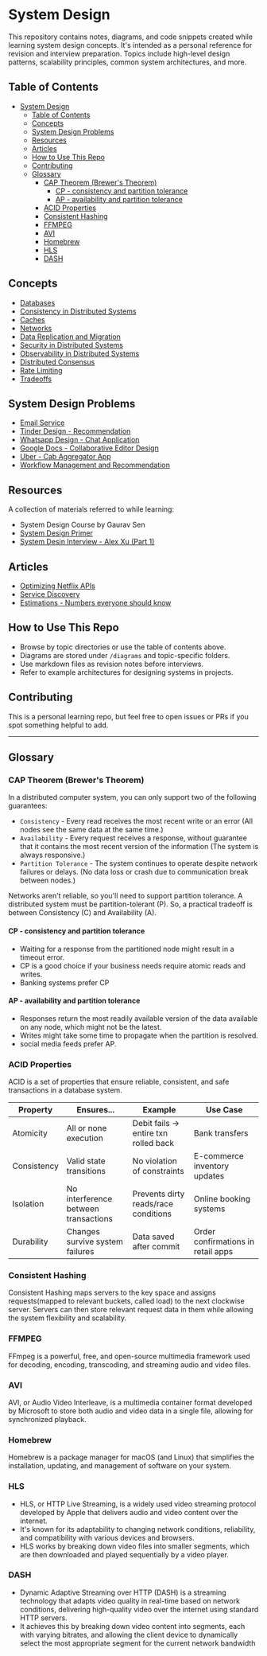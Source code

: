 # System Design

This repository contains notes, diagrams, and code snippets created while learning system design concepts. It's intended as a personal reference for revision and interview preparation. Topics include high-level design patterns, scalability principles, common system architectures, and more.

## Table of Contents

- [System Design](#system-design)
  - [Table of Contents](#table-of-contents)
  - [Concepts](#concepts)
  - [System Design Problems](#system-design-problems)
  - [Resources](#resources)
  - [Articles](#articles)
  - [How to Use This Repo](#how-to-use-this-repo)
  - [Contributing](#contributing)
  - [Glossary](#glossary)
    - [CAP Theorem (Brewer's Theorem)](#cap-theorem-brewers-theorem)
      - [CP - consistency and partition tolerance](#cp---consistency-and-partition-tolerance)
      - [AP - availability and partition tolerance](#ap---availability-and-partition-tolerance)
    - [ACID Properties](#acid-properties)
    - [Consistent Hashing](#consistent-hashing)
    - [FFMPEG](#ffmpeg)
    - [AVI](#avi)
    - [Homebrew](#homebrew)
    - [HLS](#hls)
    - [DASH](#dash)

## Concepts
- [Databases](./concepts/databases.md)
- [Consistency in Distributed Systems](./concepts/consistency.md)
- [Caches](./concepts/caching.md)
- [Networks](./concepts/networks.md)
- [Data Replication and Migration](./concepts/data-replication-and-migration.md)
- [Security in Distributed Systems](./concepts/security.md)
- [Observability in Distributed Systems](./concepts/observability.md)
- [Distributed Consensus](./concepts/distributed-consensus.md)
- [Rate Limiting](./concepts/rate-limiting.md)
- [Tradeoffs](./concepts/tradeoffs.md)


## System Design Problems
- [Email Service](./design-problems/emailing-service/main.md)
- [Tinder Design - Recommendation](./design-problems/tinder/main.md)
- [Whatsapp Design - Chat Application](./design-problems/whatsapp-design/main.md)
- [Google Docs - Collaborative Editor Design](./design-problems/google-docs/main.md)
- [Uber - Cab Aggregator App](./design-problems/uber/main.md)
- [Workflow Management and Recommendation](./design-problems/workflow-management/main.md)



## Resources
A collection of materials referred to while learning:

- System Design Course by Gaurav Sen
- [System Design Primer](https://github.com/donnemartin/system-design-primer)
- [System Desin Interview - Alex Xu (Part 1)](https://shorturl.at/4coTo)
<!-- - [Grokking the System Design Interview](https://www.designgurus.io/course/system-design) -->


## Articles
- [Optimizing Netflix APIs](https://netflixtechblog.com/optimizing-the-netflix-api-5c9ac715cf19)
- [Service Discovery](https://www.f5.com/company/blog/nginx/service-discovery-in-a-microservices-architecture)
- [Estimations - Numbers everyone should know](https://highscalability.com/numbers-everyone-should-know/)

## How to Use This Repo
- Browse by topic directories or use the table of contents above.
- Diagrams are stored under `/diagrams` and topic-specific folders.
- Use markdown files as revision notes before interviews.
- Refer to example architectures for designing systems in projects.


## Contributing
This is a personal learning repo, but feel free to open issues or PRs if you spot something helpful to add.

---

## Glossary
### CAP Theorem (Brewer's Theorem)
In a distributed computer system, you can only support two of the following guarantees:

- `Consistency` - Every read receives the most recent write or an error (All nodes see the same data at the same time.)
- `Availability` - Every request receives a response, without guarantee that it contains the most recent version of the information (The system is always responsive.)
- `Partition Tolerance` - The system continues to operate despite network failures or delays.
(No data loss or crash due to communication break between nodes.)

Networks aren't reliable, so you'll need to support partition tolerance. A distributed system must be partition-tolerant (P). So, a practical tradeoff is between Consistency (C) and Availability (A).

#### CP - consistency and partition tolerance
- Waiting for a response from the partitioned node might result in a timeout error. 
- CP is a good choice if your business needs require atomic reads and writes.
- Banking systems prefer CP

#### AP - availability and partition tolerance
- Responses return the most readily available version of the data available on any node, which might not be the latest. 
- Writes might take some time to propagate when the partition is resolved.
- social media feeds prefer AP.

### ACID Properties
ACID is a set of properties that ensure reliable, consistent, and safe transactions in a database system.

| Property    | Ensures...                           | Example                          | Use Case                                 |
|-------------|--------------------------------------|----------------------------------|------------------------------------------|
| Atomicity   | All or none execution                | Debit fails → entire txn rolled back | Bank transfers                          |
| Consistency | Valid state transitions              | No violation of constraints      | E-commerce inventory updates             |
| Isolation   | No interference between transactions | Prevents dirty reads/race conditions | Online booking systems                  |
| Durability  | Changes survive system failures      | Data saved after commit          | Order confirmations in retail apps      |


### Consistent Hashing
Consistent Hashing maps servers to the key space and assigns requests(mapped to relevant buckets, called load) to the next clockwise server. Servers can then store relevant request data in them while allowing the system flexibility and scalability.

### FFMPEG
FFmpeg is a powerful, free, and open-source multimedia framework used for decoding, encoding, transcoding, and streaming audio and video files.

### AVI

AVI, or Audio Video Interleave, is a multimedia container format developed by Microsoft to store both audio and video data in a single file, allowing for synchronized playback. 

### Homebrew

Homebrew is a package manager for macOS (and Linux) that simplifies the installation, updating, and management of software on your system.

### HLS
- HLS, or HTTP Live Streaming, is a widely used video streaming protocol developed by Apple that delivers audio and video content over the internet. 
- It's known for its adaptability to changing network conditions, reliability, and compatibility with various devices and browsers. 
- HLS works by breaking down video files into smaller segments, which are then downloaded and played sequentially by a video player.

### DASH

- Dynamic Adaptive Streaming over HTTP (DASH) is a streaming technology that adapts video quality in real-time based on network conditions, delivering high-quality video over the internet using standard HTTP servers. 
- It achieves this by breaking down video content into segments, each with varying bitrates, and allowing the client device to dynamically select the most appropriate segment for the current network bandwidth